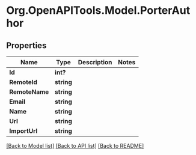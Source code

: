 # Org.OpenAPITools.Model.PorterAuthor

## Properties

Name | Type | Description | Notes
------------ | ------------- | ------------- | -------------
**Id** | **int?** |  | 
**RemoteId** | **string** |  | 
**RemoteName** | **string** |  | 
**Email** | **string** |  | 
**Name** | **string** |  | 
**Url** | **string** |  | 
**ImportUrl** | **string** |  | 

[[Back to Model list]](../README.md#documentation-for-models) [[Back to API list]](../README.md#documentation-for-api-endpoints) [[Back to README]](../README.md)

